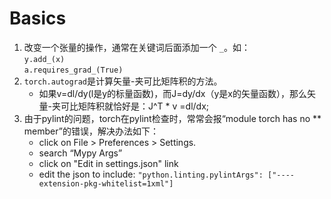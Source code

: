 # Basics
1. 改变一个张量的操作，通常在关键词后面添加一个 ```_```。如：  
    ```y.add_(x)```  
    ```a.requires_grad_(True)```
2. ```torch.autograd```是计算矢量-夹可比矩阵积的方法。
    + 如果v=dl/dy(l是y的标量函数)，而J=dy/dx（y是x的矢量函数），那么矢量-夹可比矩阵积就恰好是：J^T * v =dl/dx;
3. 由于pylint的问题，torch在pylint检查时，常常会报“module torch has no ** member”的错误，解决办法如下：
    + click on File > Preferences > Settings.
    + search “Mypy Args”
    + click on "Edit in settings.json" link
    + edit the json to include: ```"python.linting.pylintArgs": ["----extension-pkg-whitelist=1xml"]```
